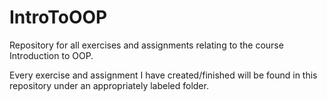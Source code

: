 # IntroToOOP
Repository for all exercises and assignments relating to the course Introduction to OOP.

Every exercise and assignment I have created/finished will be found in this repository under an appropriately labeled folder.
